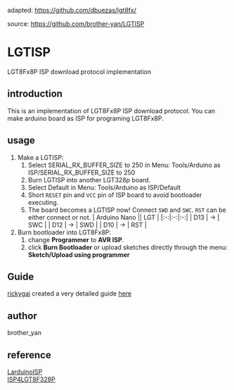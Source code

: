 adapted: https://github.com/dbuezas/lgt8fx/

source: https://github.com/brother-yan/LGTISP

# LGTISP

LGT8Fx8P ISP download protocol implementation

## introduction

This is an implementation of LGT8Fx8P ISP download protocol. You can make arduino board as ISP for programing LGT8Fx8P.

## usage

1. Make a LGTISP:
   1. Select SERIAL_RX_BUFFER_SIZE to 250 in Menu: Tools/Arduino as ISP/SERIAL_RX_BUFFER_SIZE to 250
   2. Burn LGTISP into another LGT328p board.
   3. Select Default in Menu: Tools/Arduino as ISP/Default
   4. Short `RESET` pin and `VCC` pin of ISP board to avoid bootloader executing.
   5. The board becomes a LGTISP now! Connect `SWD` and `SWC`. `RST` can be either connect or not.
      | Arduino Nano || LGT |
      |:-:|:-:|:-:|
      | D13 | -> | SWC |
      | D12 | -> | SWD |
      | D10 | -> | RST |
2. Burn bootloader into LGT8Fx8P:
   1. change **Programmer** to **AVR ISP**.
   2. click **Burn Bootloader** or upload sketches directly through the menu: **Sketch/Upload using programmer**

## Guide

[rickygai](https://github.com/rickygai) created a very detailed guide [here](https://github.com/rickygai/arduino/blob/main/LGT8F328P.pdf)

## author

brother_yan

## reference

[LarduinoISP](https://github.com/LGTMCU/LarduinoISP)  
[ISP4LGT8F328P](https://github.com/nicechao/ISP4LGT8F328P)
